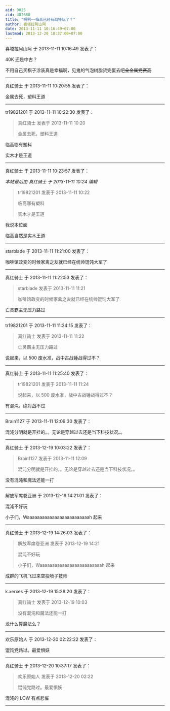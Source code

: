 ```yaml
---
aid: 9025
zid: 482680
title: "啊咧~~临高已经有战锤玩了？"
author: 喜塔拉阿山阿
date: 2013-11-11 10:16:49+07:00
lastmod: 2013-12-20 10:37:00+07:00
---
```


喜塔拉阿山阿 于 2013-11-11 10:16:49 发表了：

40K 还是中古？

不用自己买棋子涂装真是幸福啊，见鬼的气泡树脂货完蛋去吧~~全金属党赛高~~

---

真红骑士 于 2013-11-11 10:20:55 发表了：

金属去死，塑料王道

---

tr19821201 于 2013-11-11 10:22:30 发表了：

> 真红骑士 发表于 2013-11-11 10:20
>
> 金属去死，塑料王道

临高哪有塑料

实木才是王道

---

真红骑士 于 2013-11-11 10:23:57 发表了：

_本帖最后由 真红骑士 于 2013-11-11 10:24 编辑_

> tr19821201 发表于 2013-11-11 10:22
>
> 临高哪有塑料
>
> 实木才是王道

我说本位面

临高当然是实木王道

---

starblade 于 2013-11-11 11:21:00 发表了：

咖啡馆政变的时候家禽之友就已经在统帅馄饨大军了

---

真红骑士 于 2013-11-11 11:22:53 发表了：

> starblade 发表于 2013-11-11 11:21
>
> 咖啡馆政变的时候家禽之友就已经在统帅馄饨大军了

亡灵霸主无压力路过

---

tr19821201 于 2013-11-11 11:24:15 发表了：

> 真红骑士 发表于 2013-11-11 11:22
>
> 亡灵霸主无压力路过

说起来，以 500 废水准，战中古战锤战得过不？

---

真红骑士 于 2013-11-11 11:25:40 发表了：

> tr19821201 发表于 2013-11-11 11:24
>
> 说起来，以 500 废水准，战中古战锤战得过不？

有混沌，绝对战不过

---

Brain1127 于 2013-11-11 12:09:30 发表了：

混沌分明就是开挂的。。无论是穿越过去还是当下科技状况。。

---

真红骑士 于 2013-12-19 10:03:22 发表了：

> Brain1127 发表于 2013-11-11 12:09
>
> 混沌分明就是开挂的。。无论是穿越过去还是当下科技状况。。

没有混沌和魔法还能一打

---

解放军席卷亚洲 于 2013-12-19 14:21:01 发表了：

混沌不好玩

小子们，Waaaaaaaaaaaaaaaaaaaaaaaaah 起来

---

真红骑士 于 2013-12-19 14:26:03 发表了：

> 解放军席卷亚洲 发表于 2013-12-19 14:21
>
> 混沌不好玩
>
> 小子们，Waaaaaaaaaaaaaaaaaaaaaaaaah 起来

成群的飞机飞过来空投喷子技师

---

k.xerxes 于 2013-12-19 15:28:20 发表了：

> 真红骑士 发表于 2013-12-19 10:03
>
> 没有混沌和魔法还能一打

龙什么算魔法么？

---

欢乐原始人 于 2013-12-20 02:22:22 发表了：

馄饨党路过。最爱惧妖

---

真红骑士 于 2013-12-20 10:37:17 发表了：

> 欢乐原始人 发表于 2013-12-20 02:22
>
> 馄饨党路过。最爱惧妖

混沌的 LOW 有点悲催

---
